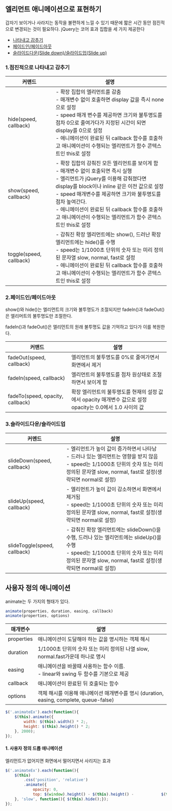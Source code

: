 ## 엘리먼트 애니메이션으로 표현하기

갑자기 보이거나 사라지는 동작을 불편하게 느낄 수 있기 때문에 짧은 시간 동안 점진적으로 변경되는 것이 필요하다. jQuery는 코어 효과 집합을 세 가지 제공한다

- [나타내고 감추기](###1.점진적으로-나타내고-감추기)
- [페이드인/페이드아웃](###2.페이드인/페이드아웃)
- [슬라이드다운(Slide down)/슬라이드업(Slide up)](###3.슬라이드다운/슬라이드업)


### 1.점진적으로 나타내고 감추기

| 커맨드                  | 설명                                                         |
| ----------------------- | ------------------------------------------------------------ |
| hide(speed, callback)   | - 확장 집합의 엘리먼트를 감춤<br />- 매개변수 없이 호출하면 display 값을 즉시 none으로 설정<br />- speed 매개 변수를 제공하면 크기와 불투명도를 점차 0으로 줄여가다가 지정된 시간이 되면 display를 0으로 설정<br />- 애니메이션이 완료된 뒤 callback 함수를 호출하고 애니메이션이 수행되는 엘리먼트가 함수 콘텍스트인 this로 설정 |
| show(speed, callback)   | - 확장 집합의 감춰진 모든 엘리먼트를 보이게 함<br />- 매개변수 없이 호출되면 즉시 실행 <br />- 엘리먼트가 jQuery를 이용해 감춰졌다면 display를 block이나 inline 같은 이전 값으로 설정<br />- speed 매개변수를 제공하면 크기와 불투명도를 점차 높여간다.<br />- 애니메이션이 완료된 뒤 callback 함수를 호출하고 애니메이션이 수행되는 엘리먼트가 함수 콘텍스트인 this로 설정 |
| toggle(speed, callback) | - 감춰진 확장 엘리먼트에는 show(), 드러난 확장 엘리먼트에는 hide()를 수행<br />- speed는 1/1000초 단위의 숫자 또는 미리 정의된 문자열 slow, normal, fast로 설정<br />- 애니메이션이 완료된 뒤 callback 함수를 호출하고 애니메이션이 수행되는 엘리먼트가 함수 콘텍스트인 this로 설정 |

### 2.페이드인/페이드아웃

show()와 hide()는 엘리먼트의 크기와 불투명도가 조절되지만 fadeIn()과 fadeOut()은 엘리머트의 불투명도만 조절한다.

fadeIn()과 fadeOut()은 엘리먼트의 원래 불투명도 값을 기억하고 있다가 이를 복원한다.

| 커맨드                           | 설명                                                         |
| -------------------------------- | ------------------------------------------------------------ |
| fadeOut(speed, callback)         | 엘리먼트의 불투명도를 0%로 줄여가면서 화면에서 제거          |
| fadeIn(speed, callback)          | 엘리먼트의 불투명도를 점차 원상태로 조절하면서 보이게 함     |
| fadeTo(speed, opacity, callback) | 확장 엘리먼트의 불투명도를 현재의 설정 값에서 opacity 매개변수 값으로 설정<br /> opacity는 0.0에서 1.0 사이의 값 |

### 3.슬라이드다운/슬라이드업

| 커멘드                       | 설명                                                         |
| ---------------------------- | ------------------------------------------------------------ |
| slideDown(speed, callback)   | - 엘리먼트가 높이 값이 증가하면서 나타남<br />- 드러나 있는 엘리먼트는 영향을 받지 않음<br />- speed는 1/1000초 단위의 숫자 또는 미리 정의된 문자열 slow, normal, fast로 설정(생략되면 normal로 설정) |
| slideUp(speed, callback)     | - 엘리먼트가 높이 값이 감소하면서 화면에서 제거됨<br />- speed는 1/1000초 단위의 숫자 또는 미리 정의된 문자열 slow, normal, fast로 설정(생략되면 normal로 설정) |
| slideToggle(speed, callback) | - 감춰진 확장 엘리먼트에는 slideDown()을 수행, 드러나 있는 엘리먼트에는 slideUp()을 수행<br />- speed는 1/1000초 단위의 숫자 또는 미리 정의된 문자열 slow, normal, fast로 설정(생략되면 normal로 설정) |

## 사용자 정의 애니메이션

animate는 두 가지의 형태가 있다.

```javascript
animate(properties, duration, easing, callback)
animate(properties, options)
```

| 매개변수   | 설명                                                         |
| ---------- | ------------------------------------------------------------ |
| properties | 애니메이션이 도달해야 하는 값을 명시하는 객체 해시           |
| duration   | 1/1000초 단위의 숫자 또는 미리 정의된 나열 slow, normal.fast가운데 하나로 명시 |
| easing     | 애니메이션을 바꿀때 사용하는 함수 이름.<br />-  linear와 swing 두 함수를 기본으로 제공 |
| callback   | 애니메이션이 완료된 뒤 호출되는 함수                         |
| options    | 객체 해시를 이용해 애니메이션 매개변수를 명시 (duration, easing, complete, queue-false) |

```javascript
$('.animateEx').each(function(){
    $(this).animate({
        width: $(this).width() * 2;,
        height: $(this).height() * 2;
    }, 2000);
});
```

#### 1. 사용자 정의 드롭 애니메이션

엘리먼트가 없어지면 화면에서 떨어지면서 사리지는 효과

```javascript
$('.animateEx').each(function(){
    $(this)
        .css('position', 'relative')
        .animate({
	        opacity: 0,
        	top: $(window).height() - $(this).height() - 			$(this).position().top
    }, 'slow', function(){ $(this).hide();});
});
```

